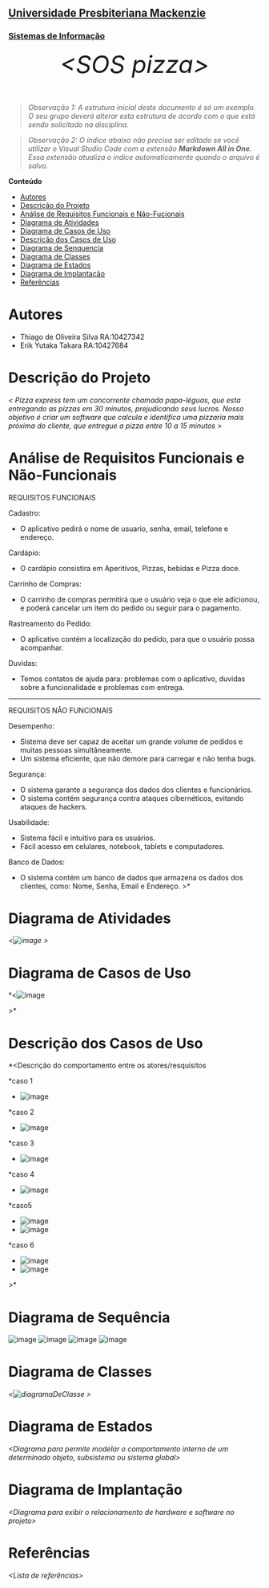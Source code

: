 <h2><a href= "https://www.mackenzie.br">Universidade Presbiteriana Mackenzie</a></h2>
<h3><a href= "https://www.mackenzie.br/graduacao/sao-paulo-higienopolis/sistemas-de-informacao">Sistemas de Informação</a></h3>


<font size="+12"><center>
*&lt;SOS pizza&gt;*
</center></font>

>*Observação 1: A estrutura inicial deste documento é só um exemplo. O seu grupo deverá alterar esta estrutura de acordo com o que está sendo solicitado na disciplina.*

>*Observação 2: O índice abaixo não precisa ser editado se você utilizar o Visual Studio Code com a extensão **Markdown All in One**. Essa extensão atualiza o índice automaticamente quando o arquivo é salvo.*

**Conteúdo**

- [Autores](#nome-alunos)
- [Descrição do Projeto](#introdução-do-projeto)
- [Análise de Requisitos Funcionais e Não-Fucionais](#descrição-dos-requisitos)
- [Diagrama de Atividades](#diagrama-de-atividades) 
- [Diagrama de Casos de Uso](#diagrama-de-comportamento-atores)
- [Descrição dos Casos de Uso](#descrição-das-funcões)
- [Diagrama de Senquencia](#diagrama-de-ordem-interações)
- [Diagrama de Classes](#diagrama-orientado-objetos)
- [Diagrama de Estados](#diagrama-estrutura-componente)
- [Diagrama de Implantação](#diagrama-de-hardware-software)
- [Referências](#referências)


# Autores

* Thiago de Oliveira Silva RA:10427342
* Erik Yutaka Takara RA:10427684


# Descrição do Projeto

*&lt; Pizza express tem um concorrente chamada papa-léguas, que esta entregando as pizzas em 30 minutos, prejudicando seus lucros.
Nosso objetivo é criar um software que calcula e identifica uma pizzaria mais próxima do cliente, que entregue a pizza entre 10 a 15 minutos &gt;*

# Análise de Requisitos Funcionais e Não-Funcionais

REQUISITOS FUNCIONAIS

Cadastro:
- O aplicativo pedirá o nome de usuario, senha, email, telefone e endereço.


Cardápio:
- O cardápio consistira em Aperitivos, Pizzas, bebidas e Pizza doce.


Carrinho de Compras:
- O carrinho de compras permitirá que o usuário veja o que ele adicionou, e poderá cancelar um item do pedido ou seguir para o pagamento.


Rastreamento do Pedido:
- O aplicativo contém a localização do pedido, para que o usuário possa acompanhar.


Duvidas:
- Temos contatos de ajuda para: problemas com o aplicativo, duvidas sobre a funcionalidade e problemas com entrega.


_____________________________________________________________________________________________________________________________________________________________

REQUISITOS NÃO FUNCIONAIS

Desempenho:
- Sistema deve ser capaz de aceitar um grande volume de pedidos e muitas pessoas simultâneamente.
- Um sistema eficiente, que não demore para carregar e não tenha bugs.


Segurança:
- O sistema garante a segurança dos dados dos clientes e funcionários.
- O sistema contém segurança contra ataques cibernéticos, evitando ataques de hackers.


Usabilidade:
- Sistema fácil e intuitivo para os usuários.
- Fácil acesso em celulares, notebook, tablets e computadores.


Banco de Dados:
- O sistema contém um banco de dados que armazena os dados dos clientes, como: Nome, Senha, Email e Endereço.
&gt;*

# Diagrama de Atividades

*&lt;![image](https://github.com/etsoftwr/UML-Classroom-FCI/assets/162384432/917ad3dc-deae-4a7b-b3b1-f6ebaa1d98fc)
&gt;*

# Diagrama de Casos de Uso

*&lt;![image](https://github.com/etsoftwr/UML-Classroom-FCI/assets/162384432/005e7f25-6731-4602-8f9c-d67679b1362e)

&gt;*

# Descrição dos Casos de Uso

*&lt;Descrição do comportamento entre os atores/resquisitos

*caso 1
- ![image](https://github.com/etsoftwr/UML-Classroom-FCI/assets/162384432/ae37d83a-b112-491c-a576-ab33cb16f84a)

*caso 2
- ![image](https://github.com/etsoftwr/UML-Classroom-FCI/assets/162384432/8b54e396-5f67-493a-ba11-95970fbcc076)

*caso 3
- ![image](https://github.com/etsoftwr/UML-Classroom-FCI/assets/162384432/09b2b27f-4ef5-4fd3-a893-159513e839b0)

*caso 4
- ![image](https://github.com/etsoftwr/UML-Classroom-FCI/assets/162384432/8c9c6631-75da-4081-99d3-94dd42be52a4)

*caso5
- ![image](https://github.com/etsoftwr/UML-Classroom-FCI/assets/162384432/24e9284b-58da-4154-a584-e842fc2be437)
- ![image](https://github.com/etsoftwr/UML-Classroom-FCI/assets/162384432/9b79b738-cd57-40ae-90ad-cdee501c487e)



*caso 6
- ![image](https://github.com/etsoftwr/UML-Classroom-FCI/assets/162384432/e59ed693-f4fe-415a-9867-6e1115c132a4)
- ![image](https://github.com/etsoftwr/UML-Classroom-FCI/assets/162384432/f49d28ff-d92e-4e6f-aaaa-989d788b2160)




&gt;*

# Diagrama de Sequência

![image](https://github.com/etsoftwr/UML-Classroom-FCI/assets/162384432/106ca179-27b6-49e6-95c5-a275fb53efd3)
![image](https://github.com/etsoftwr/UML-Classroom-FCI/assets/162384432/35a64ec9-407e-4d1a-942c-70e2f23e51c0)
![image](https://github.com/etsoftwr/UML-Classroom-FCI/assets/162384432/b5731840-088e-442d-b0c4-caf23783de2a)
![image](https://github.com/etsoftwr/UML-Classroom-FCI/assets/162384432/452c1ae6-719c-47fb-a0f0-c82b7e262b10)



# Diagrama de Classes

*&lt;![diagramaDeClasse](https://github.com/etsoftwr/UML-Classroom-FCI/assets/162384432/01c6138f-3bc4-49af-887e-cc3fe72d2686)
&gt;*

# Diagrama de Estados

*&lt;Diagrama para permite modelar o comportamento interno de um determinado objeto, subsistema ou sistema global&gt;*

# Diagrama de Implantação

*&lt;Diagrama para exibir o relacionamento de hardware e software no projeto&gt;*

# Referências

*&lt;Lista de referências&gt;*
